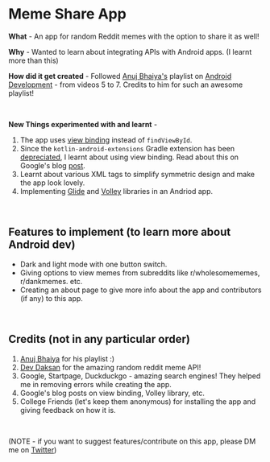 # Meme Share App
**What** - An app for random Reddit memes with the option to share it as well!

**Why** - Wanted to learn about integrating APIs with Android apps. (I learnt more than this)

**How did it get created** - Followed [Anuj Bhaiya's](https://www.youtube.com/channel/UC58_wzhvJta3hDSPvRLDAqg) playlist on [Android Development](https://www.youtube.com/playlist?list=PLUcsbZa0qzu3Mri2tL1FzZy-5SX75UJfb) - from videos 5 to 7. Credits to him for such an awesome playlist!

<br>

**New Things experimented with and learnt** -
1. The app uses [view binding](https://developer.android.com/topic/libraries/view-binding) instead of `findViewById`.
2. Since the `kotlin-android-extensions` Gradle extension has been [depreciated](https://stackoverflow.com/questions/65179275/the-kotlin-android-extensions-gradle-plugin-is-deprecated), I learnt about using view binding. Read about this on Google's blog [post](https://android-developers.googleblog.com/2020/11/the-future-of-kotlin-android-extensions.html).
3. Learnt about various XML tags to simplify symmetric design and make the app look lovely.
4. Implementing [Glide](https://github.com/bumptech/glide) and [Volley](https://developer.android.com/training/volley) libraries in an Andriod app.

<br>

## Features to implement (to learn more about Android dev)
- Dark and light mode with one button switch.
- Giving options to view memes from subreddits like r/wholesomememes, r/dankmemes. etc.
- Creating an about page to give more info about the app and contributors (if any) to this app.

<br>

## Credits (not in any particular order)
1. [Anuj Bhaiya](https://www.youtube.com/channel/UC58_wzhvJta3hDSPvRLDAqg) for his playlist :)
2. [Dev Daksan](https://github.com/D3vd) for the amazing random reddit meme API!
3. Google, Startpage, Duckduckgo - amazing search engines! They helped me in removing errors while creating the app.
4. Google's blog posts on view binding, Volley library, etc.
5. College Friends (let's keep them anonymous) for installing the app and giving feedback on how it is.

<br>

(NOTE - if you want to suggest features/contribute on this app, please DM me on [Twitter](https://twitter.com/InfoseccGurung))
